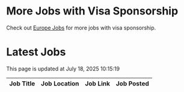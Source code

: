 # More Jobs with Visa Sponsorship

Check out [Europe Jobs](https://github.com/sureshparimi/europejobs#latest-jobs) for more jobs with visa sponsorship.

# Latest Jobs

This page is updated at July 18, 2025 10:15:19

| Job Title | Job Location | Job Link | Job Posted |
| --- | --- | --- | --- |
